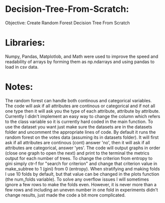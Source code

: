 # Decision-Tree-From-Scratch:
Objective: Create Random Forest Decision Tree From Scratch

# Libraries:
Numpy, Pandas, Matplotlob, and Math were used to improve the speed and readability of arrays by forming them as np.ndarrays and using pandas to load in csv data.

# Notes:
The random forest can handle both continous and categorical variables. The code will ask if all attributes are continous or categorical and if not all one type then it will ask you the type of each attribute, attribute by attribute. Currently I didn't implement an easy way to change the column which refers to the class variable so it is currently hard coded in the main function. To use the dataset you want just make sure the datasets are in the datasets folder and uncomment the appropriate lines of code. By default it runs the random forest on the votes data (assuming its in datasets folder). It will first ask if all attributes are continous (cont) answer 'no', then it will ask if all attributes are categorical, answer 'yes'. The code will output graphs in order (close one graph to open the next) and print to the terminal the metrics output for each number of trees. To change the criterion from entropy to gini simply ctr-f for "search for criterion" and change that criterion value in make_subtree to 1 (gini) from 0 (entropy). When stratifying and making folds I use 10 folds by default, but that value can be changed in the plots function (the num_folds variable). To solve any overflow issues I will sometimes ignore a few rows to make the folds even. However, it is never more than a few rows and including an uneven number in one fold in experiments didn't change results, just made the code a bit more complicated.
